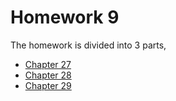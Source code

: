 # Homework 9

The homework is divided into 3 parts,

* [Chapter 27](./27.md)
* [Chapter 28](./28.md)
* [Chapter 29](./29.md)

